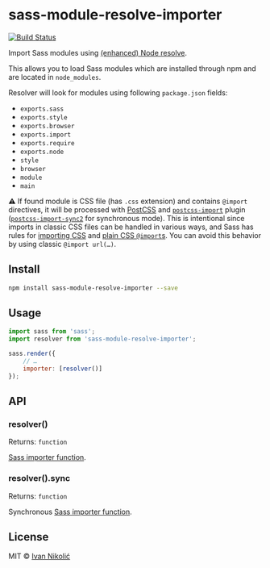 # sass-module-resolve-importer

[![Build Status][ci-img]][ci]

Import Sass modules using
[(enhanced) Node resolve](https://github.com/webpack/enhanced-resolve).

This allows you to load Sass modules which are installed through npm and are
located in `node_modules`.

Resolver will look for modules using following `package.json` fields:

-   `exports.sass`
-   `exports.style`
-   `exports.browser`
-   `exports.import`
-   `exports.require`
-   `exports.node`
-   `style`
-   `browser`
-   `module`
-   `main`

⚠️ If found module is CSS file (has `.css` extension) and contains `@import`
directives, it will be processed with [PostCSS](https://postcss.org/) and
[`postcss-import`](https://github.com/postcss/postcss-import) plugin
([`postcss-import-sync2`](https://github.com/longlho/postcss-import-sync2) for
synchronous mode). This is intentional since imports in classic CSS files can be
handled in various ways, and Sass has rules for
[importing CSS](https://sass-lang.com/documentation/at-rules/import#importing-css)
and
[plain CSS `@import`s](https://sass-lang.com/documentation/at-rules/import#plain-css-imports).
You can avoid this behavior by using classic `@import url(…)`.

## Install

```sh
npm install sass-module-resolve-importer --save
```

## Usage

```js
import sass from 'sass';
import resolver from 'sass-module-resolve-importer';

sass.render({
	// …
	importer: [resolver()]
});
```

## API

### resolver()

Returns: `function`

[Sass importer function](https://github.com/sass/node-sass#importer--v200---experimental).

### resolver().sync

Returns: `function`

Synchronous
[Sass importer function](https://github.com/sass/node-sass#importer--v200---experimental).

## License

MIT © [Ivan Nikolić](http://ivannikolic.com)

<!-- prettier-ignore-start -->

[ci]: https://github.com/niksy/sass-module-resolve-importer/actions?query=workflow%3ACI
[ci-img]: https://github.com/niksy/sass-module-resolve-importer/workflows/CI/badge.svg?branch=master

<!-- prettier-ignore-end -->
